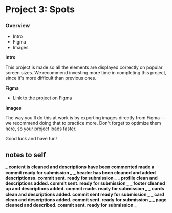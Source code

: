 # Project 3: Spots

### Overview

- Intro
- Figma
- Images

**Intro**

This project is made so all the elements are displayed correctly on popular screen sizes. We recommend investing more time in completing this project, since it's more difficult than previous ones.

**Figma**

- [Link to the project on Figma](https://www.figma.com/file/BBNm2bC3lj8QQMHlnqRsga/Sprint-3-Project-%E2%80%94-Spots?type=design&node-id=2%3A60&mode=design&t=afgNFybdorZO6cQo-1)

**Images**

The way you'll do this at work is by exporting images directly from Figma — we recommend doing that to practice more. Don't forget to optimize them [here](https://tinypng.com/), so your project loads faster.

Good luck and have fun!

## notes to self

**_ content is cleaned and descriptions have been commented made a commit ready for submission _**
**_ header has been cleaned and added descriptionss. commit sent. ready for submission _**
**_ profile clean and descriptions added. commit sent. ready for submission _**
**_ footer cleaned up and descriptions added. commit made. ready for submission _**
**_ cards clean and descriptions added. commit sent ready for submission _**
**_ card clean and descriptions added. commit sent. ready for submission _**
**_ page cleaned and described. commit sent. ready for submission _**
